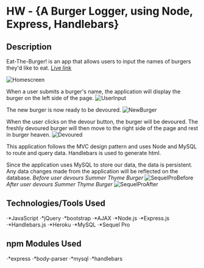 # HW - {A Burger Logger, using Node, Express, Handlebars}

## Description
Eat-The-Burger! is an app that allows users to input the names of burgers they'd like to eat.
[Live link](https://nicoles-burger-logger.herokuapp.com/)


![Homescreen](https://github.com/nicolechowt/Burger/blob/master/screenshots/home.jpg)

When a user submits a burger's name, the application will display the burger on the left side of the page.
![UserInput](https://github.com/nicolechowt/Burger/blob/master/screenshots/userInput.jpg)

The new burger is now ready to be devoured. 
![NewBurger](https://github.com/nicolechowt/Burger/blob/master/screenshots/newBurger.jpg)

When the user clicks on the devour button, the burger will be devoured. The freshly devoured burger will then move to the right side of the page and rest in burger heaven.
![Devoured](https://github.com/nicolechowt/Burger/blob/master/screenshots/devoured.jpg)

This application follows the MVC design pattern and uses Node and MySQL to route and query data. Handlebars is used to generate html.

Since the application uses MySQL to store our data, the data is persistent. Any data changes made from the application will be reflected on the database.
*Before user devours Summer Thyme Burger*
![SequelProBefore](https://github.com/nicolechowt/Burger/blob/master/screenshots/sequelpro_before)
*After user devours Summer Thyme Burger*
![SequelProAfter](https://github.com/nicolechowt/Burger/blob/master/screenshots/sequelpro_after.jpg)

## Technologies/Tools Used
⋅*JavaScript
⋅*jQuery
⋅*bootstrap
⋅*AJAX
⋅*Node.js
⋅*Express.js
⋅*Handlebars.js
⋅*Heroku
⋅*MySQL
⋅*Sequel Pro

## npm Modules Used
⋅*express
⋅*body-parser
⋅*mysql
⋅*handlebars
